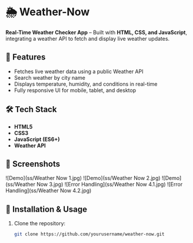 # 🌦️ Weather-Now  

**Real-Time Weather Checker App** – Built with **HTML, CSS, and JavaScript**, integrating a weather API to fetch and display live weather updates.  

## 🚀 Features  
- Fetches live weather data using a public Weather API  
- Search weather by city name  
- Displays temperature, humidity, and conditions in real-time  
- Fully responsive UI for mobile, tablet, and desktop  

## 🛠️ Tech Stack  
- **HTML5**  
- **CSS3**  
- **JavaScript (ES6+)**  
- **Weather API**  

## 📸 Screenshots  
![Demo](ss/Weather Now 1.jpg)
![Demo](ss/Weather Now 2.jpg)
![Demo](ss/Weather Now 3.jpg)
![Error Handling](ss/Weather Now 4.1.jpg)
![Error Handling](ss/Weather Now 4.2.jpg)

## 📂 Installation & Usage  
1. Clone the repository:  
   ```bash
   git clone https://github.com/yourusername/weather-now.git
